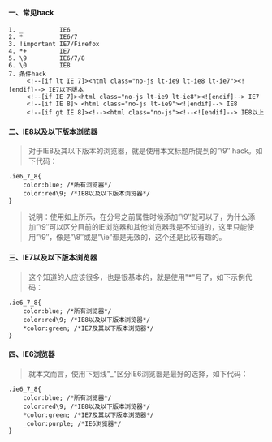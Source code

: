 #### 一、常见hack
    1. _          IE6
    2. *          IE6/7
    3. !important IE7/Firefox
    4. *+         IE7
    5. \9         IE6/7/8
    6. \0         IE8
    7. 条件hack
         <!--[if lt IE 7]><html class="no-js lt-ie9 lt-ie8 lt-ie7"><![endif]--> IE7以下版本
         <!--[if IE 7]><html class="no-js lt-ie9 lt-ie8"><![endif]--> IE7
         <!--[if IE 8]> <html class="no-js lt-ie9"><![endif]--> IE8
         <!--[if gt IE 8]><!--><html class="no-js"><!--<![endif]--> IE8以上


#### 二、IE8以及以下版本浏览器
>   对于IE8及其以下版本的浏览器，就是使用本文标题所提到的”\9″ hack。如下代码：
    
    .ie6_7_8{
        color:blue; /*所有浏览器*/
        color:red\9; /*IE8以及以下版本浏览器*/
    }
    
>   说明：使用如上所示，在分号之前属性时候添加”\9″就可以了，为什么添加”\9″可以区分目前的IE浏览器和其他浏览器我是不知道的，这里只能使用”\9″，像是”\8″或是”\ie”都是无效的，这个还是比较有趣的。

#### 三、IE7以及以下版本浏览器
>   这个知道的人应该很多，也是很基本的，就是使用"*"号了，如下示例代码：
    
    .ie6_7_8{
        color:blue; /*所有浏览器*/
        color:red\9; /*IE8以及以下版本浏览器*/
        *color:green; /*IE7及其以下版本浏览器*/
    }
    
#### 四、IE6浏览器
>   就本文而言，使用下划线"_"区分IE6浏览器是最好的选择，如下代码：
    
    .ie6_7_8{
        color:blue; /*所有浏览器*/
        color:red\9; /*IE8以及以下版本浏览器*/
        *color:green; /*IE7及其以下版本浏览器*/
        _color:purple; /*IE6浏览器*/
    }